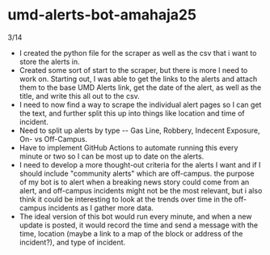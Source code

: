 # umd-alerts-bot-amahaja25

3/14 
* I created the python file for the scraper as well as the csv that i want to store the alerts in.
* Created some sort of start to the scraper, but there is more I need to work on. Starting out, I was able to get the links to the alerts and attach them to the base UMD Alerts link, get the date of the alert, as well as the title, and write this all out to the csv. 
* I need to now find a way to scrape the individual alert pages so I can get the text, and further split this up into things like location and time of incident.
* Need to split up alerts by type -- Gas Line, Robbery, Indecent Exposure, On- vs Off-Campus.
* Have to implement GitHub Actions to automate running this every minute or two so I can be most up to date on the alerts.
* I need to develop a more thought-out criteria for the alerts I want and if I should include "community alerts" which are off-campus. the purpose of my bot is to alert when a breaking news story could come from an alert, and off-campus incidents might not be the most relevant, but i also think it could be interesting to look at the trends over time in the off-campus incidents as I gather more data.
* The ideal version of this bot would run every minute, and when a new update is posted, it would record the time and send a message with the time, location (maybe a link to a map of the block or address of the incident?), and type of incident.
